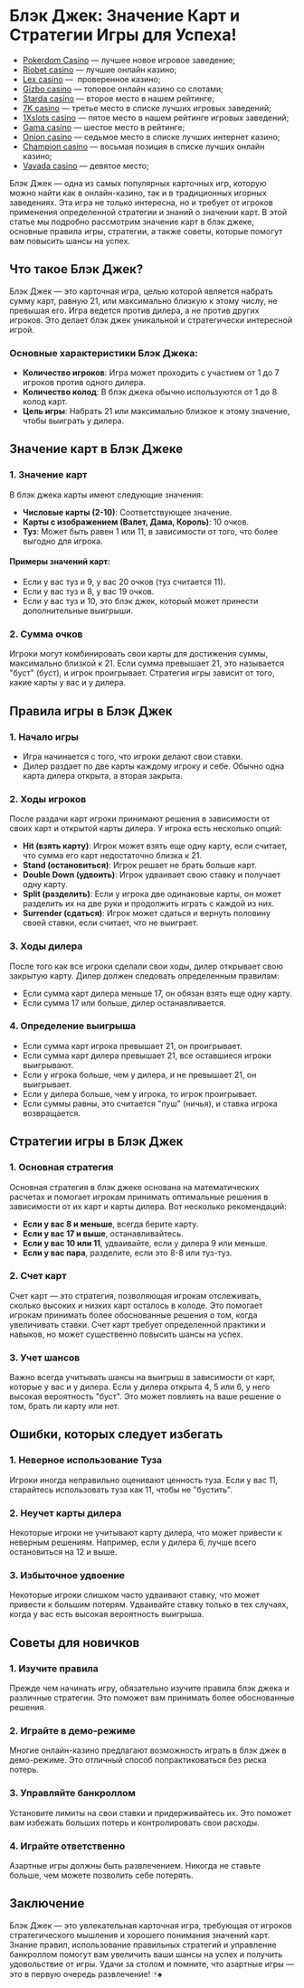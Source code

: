 # Блэк Джек: Значение Карт и Стратегии Игры для Успеха!

* [Pokerdom Casino](https://brandplay.link/FwVc4f) — лучшее новое игровое заведение;
* [Riobet casino](https://brandplay.link/TnjsxFvH) — лучшие онлайн казино;
* [Lex casino](https://brandplay.link/VMqNXPFs) —  проверенное казино;
* [Gizbo casino](https://brandplay.link/rvzLrVLp) — топовое онлайн казино со слотами;
* [Starda casino](https://brandplay.link/HDcDrxLk) — второе место в нашем рейтинге;
* [7K casino](https://brandplay.link/dd46bNgD) — третье место в списке лучших игровых заведений;
* [1Xslots casino](https://brandplay.link/J2ZbqMPZ) — пятое место в нашем рейтинге игровых заведений;
* [Gama casino](https://brandplay.link/RD52jZbL) — шестое место в рейтинге;
* [Onion casino](https://brandplay.link/8LcS6Djb) — седьмое место в списке лучших интернет казино;
* [Champion casino](https://temon-gter.cfd/go/9n8?p56190p303844p3509t17502) — восьмая позиция в списке лучших онлайн казино;
* [Vavada casino](https://vavadapartner.pro/?promo=75590753-cc8b-4c4a-8d71-99b7a2293439-jud\&target=register) — девятое место;



Блэк Джек — одна из самых популярных карточных игр, которую можно найти как в онлайн-казино, так и в традиционных игорных заведениях. Эта игра не только интересна, но и требует от игроков применения определенной стратегии и знаний о значении карт. В этой статье мы подробно рассмотрим значение карт в блэк джеке, основные правила игры, стратегии, а также советы, которые помогут вам повысить шансы на успех.

## Что такое Блэк Джек?

Блэк Джек — это карточная игра, целью которой является набрать сумму карт, равную 21, или максимально близкую к этому числу, не превышая его. Игра ведется против дилера, а не против других игроков. Это делает блэк джек уникальной и стратегически интересной игрой.

### Основные характеристики Блэк Джека:

* **Количество игроков**: Игра может проходить с участием от 1 до 7 игроков против одного дилера.
* **Количество колод**: В блэк джека обычно используются от 1 до 8 колод карт.
* **Цель игры**: Набрать 21 или максимально близкое к этому значение, чтобы выиграть у дилера.

## Значение карт в Блэк Джеке

### 1. Значение карт

В блэк джека карты имеют следующие значения:

* **Числовые карты (2-10)**: Соответствующее значение.
* **Карты с изображением (Валет, Дама, Король)**: 10 очков.
* **Туз**: Может быть равен 1 или 11, в зависимости от того, что более выгодно для игрока.

#### Примеры значений карт:

* Если у вас туз и 9, у вас 20 очков (туз считается 11).
* Если у вас туз и 8, у вас 19 очков.
* Если у вас туз и 10, это блэк джек, который может принести дополнительные выигрыши.

### 2. Сумма очков

Игроки могут комбинировать свои карты для достижения суммы, максимально близкой к 21. Если сумма превышает 21, это называется "буст" (буст), и игрок проигрывает. Стратегия игры зависит от того, какие карты у вас и у дилера.

## Правила игры в Блэк Джек

### 1. Начало игры

* Игра начинается с того, что игроки делают свои ставки.
* Дилер раздает по две карты каждому игроку и себе. Обычно одна карта дилера открыта, а вторая закрыта.

### 2. Ходы игроков

После раздачи карт игроки принимают решения в зависимости от своих карт и открытой карты дилера. У игрока есть несколько опций:

* **Hit (взять карту)**: Игрок может взять еще одну карту, если считает, что сумма его карт недостаточно близка к 21.
* **Stand (остановиться)**: Игрок решает не брать больше карт.
* **Double Down (удвоить)**: Игрок удваивает свою ставку и получает одну карту.
* **Split (разделить)**: Если у игрока две одинаковые карты, он может разделить их на две руки и продолжить играть с каждой из них.
* **Surrender (сдаться)**: Игрок может сдаться и вернуть половину своей ставки, если считает, что не выиграет.

### 3. Ходы дилера

После того как все игроки сделали свои ходы, дилер открывает свою закрытую карту. Дилер должен следовать определенным правилам:

* Если сумма карт дилера меньше 17, он обязан взять еще одну карту.
* Если сумма 17 или больше, дилер останавливается.

### 4. Определение выигрыша

* Если сумма карт игрока превышает 21, он проигрывает.
* Если сумма карт дилера превышает 21, все оставшиеся игроки выигрывают.
* Если у игрока больше, чем у дилера, и не превышает 21, он выигрывает.
* Если у дилера больше, чем у игрока, то игрок проигрывает.
* Если суммы равны, это считается "пуш" (ничья), и ставка игрока возвращается.

## Стратегии игры в Блэк Джек

### 1. Основная стратегия

Основная стратегия в блэк джеке основана на математических расчетах и помогает игрокам принимать оптимальные решения в зависимости от их карт и карты дилера. Вот несколько рекомендаций:

* **Если у вас 8 и меньше**, всегда берите карту.
* **Если у вас 17 и выше**, останавливайтесь.
* **Если у вас 10 или 11**, удваивайте, если у дилера 9 или меньше.
* **Если у вас пара**, разделите, если это 8-8 или туз-туз.

### 2. Счет карт

Счет карт — это стратегия, позволяющая игрокам отслеживать, сколько высоких и низких карт осталось в колоде. Это помогает игрокам принимать более обоснованные решения о том, когда увеличивать ставки. Счет карт требует определенной практики и навыков, но может существенно повысить шансы на успех.

### 3. Учет шансов

Важно всегда учитывать шансы на выигрыш в зависимости от карт, которые у вас и у дилера. Если у дилера открыта 4, 5 или 6, у него высокая вероятность "буст". Это может повлиять на ваше решение о том, брать ли карту или нет.

## Ошибки, которых следует избегать

### 1. Неверное использование Туза

Игроки иногда неправильно оценивают ценность туза. Если у вас 11, старайтесь использовать туза как 11, чтобы не "бустить".

### 2. Неучет карты дилера

Некоторые игроки не учитывают карту дилера, что может привести к неверным решениям. Например, если у дилера 6, лучше всего остановиться на 12 и выше.

### 3. Избыточное удвоение

Некоторые игроки слишком часто удваивают ставку, что может привести к большим потерям. Удваивайте ставку только в тех случаях, когда у вас есть высокая вероятность выигрыша.

## Советы для новичков

### 1. Изучите правила

Прежде чем начинать игру, обязательно изучите правила блэк джека и различные стратегии. Это поможет вам принимать более обоснованные решения.

### 2. Играйте в демо-режиме

Многие онлайн-казино предлагают возможность играть в блэк джек в демо-режиме. Это отличный способ попрактиковаться без риска потерь.

### 3. Управляйте банкроллом

Установите лимиты на свои ставки и придерживайтесь их. Это поможет вам избежать больших потерь и контролировать свои расходы.

### 4. Играйте ответственно

Азартные игры должны быть развлечением. Никогда не ставьте больше, чем можете позволить себе потерять.

## Заключение

Блэк Джек — это увлекательная карточная игра, требующая от игроков стратегического мышления и хорошего понимания значений карт. Знание правил, использование правильных стратегий и управление банкроллом помогут вам увеличить ваши шансы на успех и получить удовольствие от игры. Удачи за столом и помните, что азартные игры — это в первую очередь развлечение! 🃏♠️
